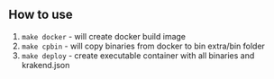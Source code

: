 ## How to use
1. `make docker` - will create docker build image
2. `make cpbin` - will copy binaries from docker to bin extra/bin folder
3. `make deploy` - create executable container with all binaries and krakend.json